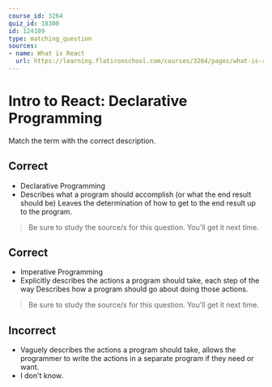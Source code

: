 ```yaml
---
course_id: 3264
quiz_id: 18300
id: 124109
type: matching_question
sources:
- name: What is React
  url: https://learning.flatironschool.com/courses/3264/pages/what-is-react?module_item_id=132798
---
```


# Intro to React: Declarative Programming

Match the term with the correct description.

## Correct

- Declarative Programming
- Describes what a program should accomplish (or what the end result should be) Leaves the determination of how to get to the end result up to the program.

> Be sure to study the source/s for this question. You'll get it next time.

## Correct

- Imperative Programming
- Explicitly describes the actions a program should take, each step of the way Describes how a program should go about doing those actions.

> Be sure to study the source/s for this question. You'll get it next time.

## Incorrect

- Vaguely describes the actions a program should take, allows the programmer to write the actions in a separate program if they need or want.
- I don't know.
